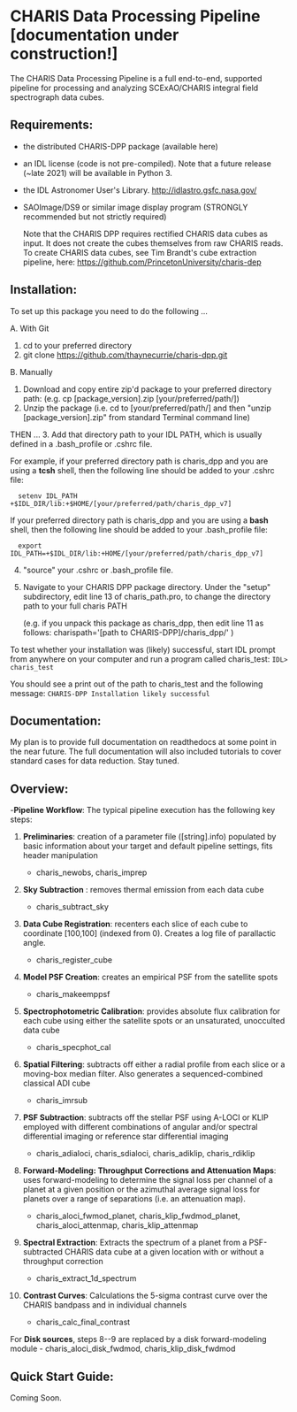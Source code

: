 CHARIS Data Processing Pipeline [documentation under construction!]
===============================================================

The CHARIS Data Processing Pipeline is a full end-to-end, supported pipeline for processing and analyzing SCExAO/CHARIS integral field spectrograph data cubes.   

Requirements: 
-------------------------------
- the distributed CHARIS-DPP package (available here)
- an IDL license (code is not pre-compiled).   Note that a future release (~late 2021) will be available in Python 3.
- the IDL Astronomer User's Library.  http://idlastro.gsfc.nasa.gov/
- SAOImage/DS9 or similar image display program (STRONGLY recommended but not strictly required)

  Note that the CHARIS DPP requires rectified CHARIS data cubes as input.   It does not create the cubes themselves from raw CHARIS reads.   To create CHARIS data cubes, see Tim Brandt's cube extraction pipeline, here: https://github.com/PrincetonUniversity/charis-dep 
  
**Installation**: 
-------------------------------
To set up this package you need to do the following ...

A. With Git

1. cd to your preferred directory
2. git clone https://github.com/thaynecurrie/charis-dpp.git

B. Manually

1. Download and copy entire zip'd package to your preferred directory path: (e.g. cp [package_version].zip [your/preferred/path/])
2. Unzip the package (i.e. cd to [your/preferred/path/] and then "unzip [package_version].zip" from standard Terminal command line)

THEN ...
3. Add that directory path to your IDL PATH, which is usually defined in a .bash_profile or .cshrc file.  

For example, if your preferred directory path is charis_dpp and you are using a **tcsh** shell, then the following line should be added to your .cshrc file:

      setenv IDL_PATH +$IDL_DIR/lib:+$HOME/[your/preferred/path/charis_dpp_v7]
      
If your preferred directory path is charis_dpp and you are using a **bash** shell, then the following line should be added to your .bash_profile file:

      export IDL_PATH=+$IDL_DIR/lib:+HOME/[your/preferred/path/charis_dpp_v7]

4. "source" your .cshrc or .bash_profile file.

5. Navigate to your CHARIS DPP package directory.   Under the "setup" subdirectory, edit line 13 of charis_path.pro, to change the directory path to your full charis PATH

     (e.g. if you unpack this package as charis_dpp, then edit line 11 as follows: charispath='[path to CHARIS-DPP]/charis_dpp/'   )


To test whether your installation was (likely) successful, start IDL prompt from anywhere on your computer and run a program called charis_test:
`IDL> charis_test`

You should see a print out of the path to charis_test and the following message:
`CHARIS-DPP Installation likely successful`


Documentation:
-----------------

My plan is to provide full documentation on readthedocs at some point in the near future.   The full documentation will also included tutorials to cover standard cases for data reduction.   Stay tuned.

Overview:
-----------
-__Pipeline Workflow__: The typical pipeline execution has the following key steps:
 1. __Preliminaries__: creation of a parameter file ([string].info) populated by basic information about your target and default pipeline settings, fits header manipulation
      - charis_newobs, charis_imprep
     
 2. __Sky Subtraction__ : removes thermal emission from each data cube
      - charis_subtract_sky
 3. __Data Cube Registration__: recenters each slice of each cube to coordinate [100,100] (indexed from 0). Creates a log file of parallactic angle.
      - charis_register_cube
 4. __Model PSF Creation__: creates an empirical PSF from the satellite spots
      - charis_makeemppsf
 5. __Spectrophotometric Calibration__: provides absolute flux calibration for each cube using either the satellite spots or an unsaturated, unocculted data cube
      - charis_specphot_cal
 6. __Spatial Filtering__: subtracts off either a radial profile from each slice or a moving-box median filter.   Also generates a sequenced-combined classical ADI cube
      - charis_imrsub
 7. __PSF Subtraction__: subtracts off the stellar PSF using A-LOCI or KLIP employed with different combinations of angular and/or spectral differential imaging or reference star differential imaging
      - charis_adialoci, charis_sdialoci, charis_adiklip, charis_rdiklip
 8. __Forward-Modeling: Throughput Corrections and Attenuation Maps__: uses forward-modeling to determine the signal loss per channel of a planet at a given position or the azimuthal average signal loss for planets over a range of separations (i.e. an attenuation map).
      - charis_aloci_fwmod_planet, charis_klip_fwdmod_planet, charis_aloci_attenmap, charis_klip_attenmap

 9. __Spectral Extraction__: Extracts the spectrum of a planet from a PSF-subtracted CHARIS data cube at a given location with or without a throughput correction
       - charis_extract_1d_spectrum

10. __Contrast Curves__: Calculations the 5-sigma contrast curve over the CHARIS bandpass and in individual channels
      - charis_calc_final_contrast

For __Disk sources__, steps 8--9 are replaced by a disk forward-modeling module
      - charis_aloci_disk_fwdmod, charis_klip_disk_fwdmod



Quick Start Guide:
-----------
Coming Soon.

